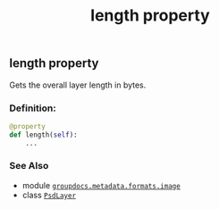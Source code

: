 ﻿---
title: length property
second_title: GroupDocs.Metadata for Python via .NET API References
description: 
type: docs
url: /python-net/groupdocs.metadata.formats.image/psdlayer/length/
is_root: false
weight: 180
---

## length property


Gets the overall layer length in bytes.
### Definition:
```python
@property
def length(self):
    ...
```

### See Also
* module [`groupdocs.metadata.formats.image`](../../)
* class [`PsdLayer`](/metadata/python-net/groupdocs.metadata.formats.image/psdlayer)
